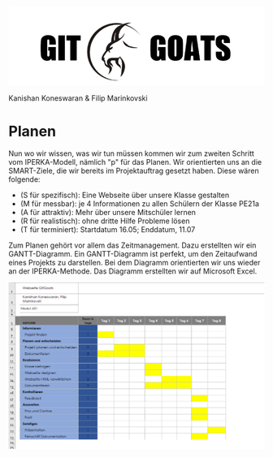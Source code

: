 ![](GitGoats.png)

Kanishan Koneswaran & Filip Marinkovski

# Planen

Nun wo wir wissen, was wir tun müssen kommen wir zum zweiten Schritt vom IPERKA-Modell, nämlich "p" für das Planen.
Wir orientierten uns an die SMART-Ziele, die wir bereits im Projektauftrag gesetzt haben. Diese wären folgende:

- (S für spezifisch): Eine Webseite über unsere Klasse gestalten
- (M für messbar): je 4 Informationen zu allen Schülern der Klasse PE21a
- (A für attraktiv): Mehr über unsere Mitschüler lernen
- (R für realistisch): ohne dritte Hilfe Probleme lösen
- (T für terminiert): Startdatum 16.05; Enddatum, 11.07

Zum Planen gehört vor allem das Zeitmanagement. Dazu erstellten wir ein GANTT-Diagramm. Ein GANTT-Diagramm ist perfekt, um den Zeitaufwand eines Projekts zu darstellen. Bei dem Diagramm orientierten wir uns wieder an der IPERKA-Methode. Das Diagramm erstellten wir auf Microsoft Excel.

![](GANTT.png)